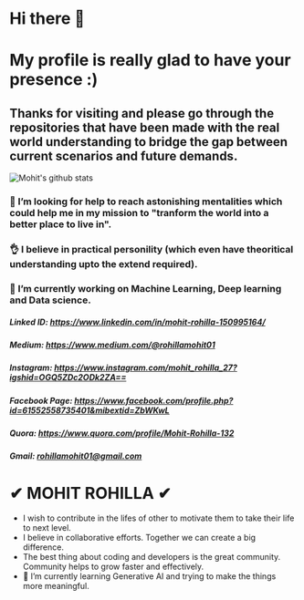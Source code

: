 # Hi there 👋


# My profile is really glad to have your presence :)

## Thanks for visiting and please go through the repositories that have been made with the real world understanding to bridge the gap between current scenarios and future demands.

![Mohit's github stats](https://github-readme-stats.vercel.app/api?username=mohitrohilla021&show_icons=true&theme=radical&hide=contribs,prs)

### 🤔 I’m looking for help to reach astonishing mentalities which could help me in my mission to "tranform the world into a better place to live in".

### 👌 I believe in practical personility (which even have theoritical understanding upto the extend required). 

### 🔭 I’m currently working on Machine Learning, Deep learning and Data science.

##### Linked ID: https://www.linkedin.com/in/mohit-rohilla-150995164/
##### Medium: https://www.medium.com/@rohillamohit01
##### Instagram: https://www.instagram.com/mohit_rohilla_27?igshid=OGQ5ZDc2ODk2ZA==
##### Facebook Page: https://www.facebook.com/profile.php?id=61552558735401&mibextid=ZbWKwL
##### Quora: https://www.quora.com/profile/Mohit-Rohilla-132
##### Gmail: rohillamohit01@gmail.com

# ✔ MOHIT ROHILLA ✔

- I wish to contribute in the lifes of other to motivate them to take their life to next level.
- I believe in collaborative efforts. Together we can create a big difference.
- The best thing about coding and developers is the great community. Community helps to grow faster and effectively.
- 🌱 I’m currently learning Generative AI and trying to make the things more meaningful.

<!--
**mohitrohilla021/mohitrohilla021** is a ✨ _special_ ✨ repository because its `README.md` (this file) appears on your GitHub profile.

Here are some ideas to get you started:


- 🌱 I’m currently learning ...
- 👯 I’m looking to collaborate on ...
- 🤔 I’m looking for help with ...
- 💬 Ask me about ...
- 📫 How to reach me: ...
- 😄 Pronouns: ...
- ⚡ Fun fact: ...
-->
